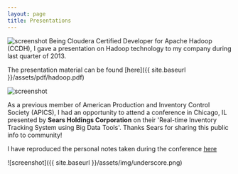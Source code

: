 ```yaml
---
layout: page
title: Presentations
---
```


![screenshot]({{site.baseurl}}/assets/img/underscore.png)
Being Cloudera Certified Developer for Apache Hadoop (CCDH), I gave a presentation on Hadoop technology to my company during last quarter of 2013.

 The presentation material can be found [here]({{ site.baseurl }}/assets/pdf/hadoop.pdf)

![screenshot]({{site.baseurl}}/assets/img/underscore.png)


As a previous member of American Production and Inventory Control Society (APICS), I had an opportunity to attend a conference in Chicago, IL presented by <b>Sears Holdings Corporation</b> on their 'Real-time Inventory Tracking System using Big Data Tools'. Thanks Sears for sharing this public info to community! 

I have reproduced the personal notes taken during the conference [here]({{site.baseurl}}/assets/pdf/SearsCorp.pdf)


![screenshot]({{ site.baseurl }}/assets/img/underscore.png)